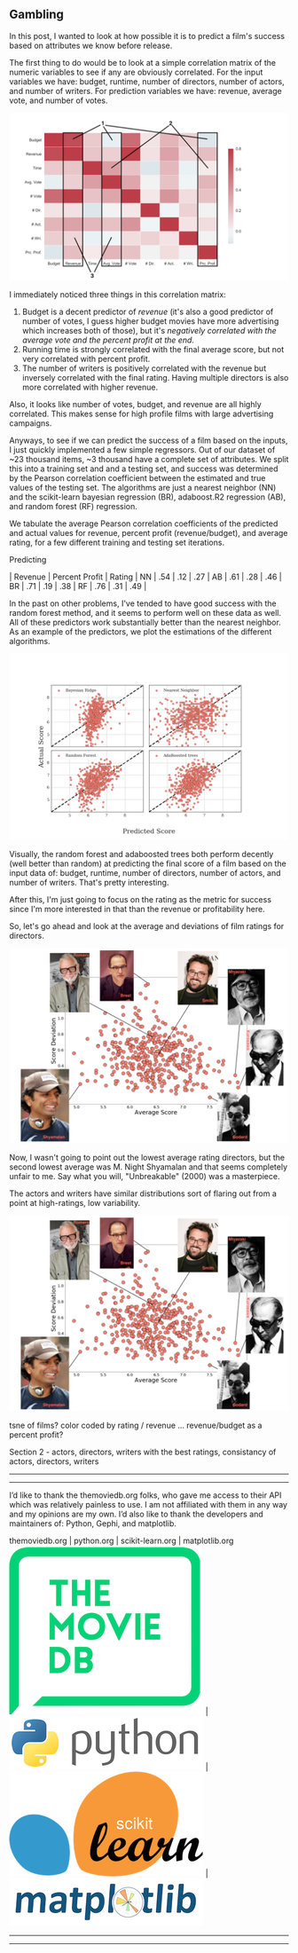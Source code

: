 Gambling
---

In this post, I wanted to look at how possible it is to predict a film's success based on attributes we know before release.

The first thing to do would be to look at a simple correlation matrix of the numeric variables to see if any are obviously correlated. For the input variables we have: budget, runtime, number of directors, number of actors, and number of writers. For prediction variables we have: revenue, average vote, and number of votes.

![correlation matrix](../assets/post3/corr_matrix_cmap_annotated.png)

I immediately noticed three things in this correlation matrix:
1) Budget is a decent predictor of *revenue* (it's also a good predictor of number of votes, I guess higher budget movies have more advertising which increases both of those), but it's *negatively correlated with the average vote and the percent profit at the end.*
2) Running time is strongly correlated with the final average score, but not very correlated with percent profit.
3) The number of writers is positively correlated with the revenue but inversely correlated with the final rating. Having multiple directors is also more correlated with higher revenue.

Also, it looks like number of votes, budget, and revenue are all highly correlated. This makes sense for high profile films with large advertising campaigns.

Anyways, to see if we can predict the success of a film based on the inputs, I just quickly implemented a few simple regressors. Out of our dataset of ~23 thousand items, ~3 thousand have a complete set of attributes. We split this into a training set and and a testing set, and success was determined by the Pearson correlation coefficient between the estimated and true values of the testing set. The algorithms are just a nearest neighbor (NN) and the scikit-learn bayesian regression (BR), adaboost.R2 regression (AB), and random forest (RF) regression.

We tabulate the average Pearson correlation coefficients of the predicted and actual values for revenue, percent profit (revenue/budget), and average rating, for a few different training and testing set iterations.

Predicting

 | Revenue | Percent Profit | Rating |
NN | .54 | .12 | .27 |
AB | .61 | .28 | .46 |
BR | .71 | .19 | .38 |
RF | .76 | .31 | .49 |

In the past on other problems, I've tended to have good success with the random forest method, and it seems to perform well on these data as well. All of these predictors work substantially better than the nearest neighbor. As an example of the predictors, we plot the estimations of the different algorithms.

![algo predictions](../assets/post3/algo_predictions.png)

Visually, the random forest and adaboosted trees both perform decently (well better than random) at predicting the final score of a film based on the input data of: budget, runtime, number of directors, number of actors, and number of writers. That's pretty interesting.

After this, I'm just going to focus on the rating as the metric for success since I'm more interested in that than the revenue or profitability here.

So, let's go ahead and look at the average and deviations of film ratings for directors.

![director scores](../assets/post3/directors.png)

Now, I wasn't going to point out the lowest average rating directors, but the second lowest average was M. Night Shyamalan and that seems completely unfair to me. Say what you will, "Unbreakable" (2000) was a masterpiece.

The actors and writers have similar distributions sort of flaring out from a point at high-ratings, low variability.

![director scores](../assets/post3/directors.png)



tsne of films? color coded by rating / revenue ... revenue/budget as a percent profit?


Section 2 - actors, directors, writers with the best ratings, consistancy of actors, directors, writers






---
---
I’d like to thank the themoviedb.org folks, who gave me access to their API which was relatively painless to use. I am not affiliated with them in any way and my opinions are my own. I’d also like to thank the developers and maintainers of: Python, Gephi, and matplotlib.

themoviedb.org | python.org | scikit-learn.org | matplotlib.org
![the movie db](../assets/credit/tmdb.png) | ![python](../assets/credit/python.png) | ![gephi](../assets/credit/scikit.png) | ![matplotlib](../assets/credit/mpl.png)

---
---
